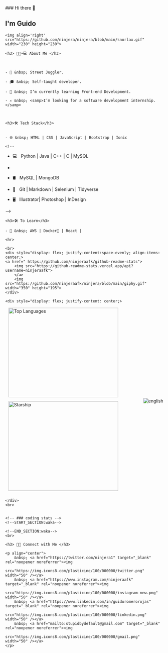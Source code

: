 <!DOCTYPE html>
<html lang="en">

<head>
    <meta charset="UTF-8">
    <meta name="viewport" content="width=device-width, initial-scale=1.0">
    <title>Document</title>
</head>

<body>
    ### Hi there 👋<h2> I'm Guido</h2>

    <img align='right' src="https://github.com/ninjera/ninjera/blob/main/snorlax.gif" width="230" height="230">

    <h3> 👨🏻•💻 About Me </h3>



    - 🤔 &nbsp; Street Juggler.

    - 🎓 &nbsp; Self-taught developer.

    - 🌱 &nbsp; I’m currently learning Front-end Development.

    - ✍️ &nbsp; <samp>I’m looking for a software development internship.</samp>



    <h3>🛠 Tech Stack</h3>


    - 🌐 &nbsp; HTML | CSS | JavaScript | Bootstrap | Ionic

    <!--
- 💻 &nbsp; Python | Java | C++ | C | MySQL
- 
- 🛢 &nbsp; MySQL | MongoDB

- 🔧 &nbsp; Git | Markdown | Selenium | Tidyverse

- 🖥 &nbsp; Illustrator| Photoshop | InDesign

-->



    <h3>🛠 To Learn</h3>

    - 🔧 &nbsp; AWS | Docker🐳 | React |

    <hr>

    <br>
    <div style="display: flex; justify-content:space-evenly; align-items: center;>
    <a href=" https://github.com/ninjeraafk/github-readme-stats">
        <img src="https://github-readme-stats.vercel.app/api?username=ninjeraafk">
        </a>
        <img src="https://github.com/ninjeraafk/ninjera/blob/main/giphy.gif" width="350" height="195">
    </div>

    <div style="display: flex; justify-content: center;>
  <a href=" https://github.com/ninjera" style="padding: 10px;">
        <img src="https://github-readme-stats.vercel.app/api/top-langs/?username=ninjeraafk" alt="Top Languages"
            width="350" height="285">
        </a>
        <img src="https://github.com/ninjeraafk/ninjera/blob/main/starship.gif" alt="Starship" width="350" height="285"
            style="padding: 10px;">
        <img align='right' src="https://github.com/ninjeraafk/ninjeraafk/blob/main/english%20mf" alt="english">

    </div>
    <br>


    <!-- ### coding stats -->
    <!--START_SECTION:waka-->

    <!--END_SECTION:waka-->
    <br>

    <h3> 🤝🏻 Connect with Me </h3>

    <p align="center">
        &nbsp; <a href="https://twitter.com/ninjera1" target="_blank" rel="noopener noreferrer"><img
                src="https://img.icons8.com/plasticine/100/000000/twitter.png" width="50" /></a>
        &nbsp; <a href="https://www.instagram.com/ninjeraafk" target="_blank" rel="noopener noreferrer"><img
                src="https://img.icons8.com/plasticine/100/000000/instagram-new.png" width="50" /></a>
        &nbsp; <a href="https://www.linkedin.com/in/guidoromerorojas" target="_blank" rel="noopener noreferrer"><img
                src="https://img.icons8.com/plasticine/100/000000/linkedin.png" width="50" /></a>
        &nbsp; <a href="mailto:stupidbydefault@gmail.com" target="_blank" rel="noopener noreferrer"><img
                src="https://img.icons8.com/plasticine/100/000000/gmail.png" width="50" /></a>
    </p>
</body>

</html>
